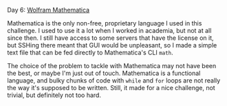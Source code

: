 Day 6: [Wolfram Mathematica](http://www.wolfram.com/mathematica/)

Mathematica is the only non-free, proprietary language I used in this
challenge. I used to use it a lot when I worked in academia, but not at all
since then. I still have access to some servers that have the license on it,
but SSHing there meant that GUI would be unpleasant, so I made a simple text
file that can be fed directly to Mathematica's CLI `math`.

The choice of the problem to tackle with Mathematica may not have been the
best, or maybe I'm just out of touch. Mathematica is a functional language, and
bulky chunks of code with `while` and `for` loops are not really the way it's
supposed to be written. Still, it made for a nice challenge, not trivial, but
definitely not too hard.
